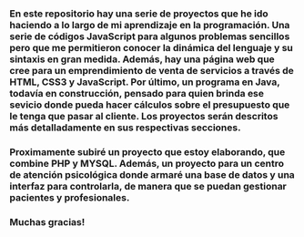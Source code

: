 ### En este repositorio hay una serie de proyectos que he ido haciendo a lo largo de mi aprendizaje en la programación. Una serie de códigos JavaScript para algunos problemas sencillos pero que me permitieron conocer la dinámica del lenguaje y su sintaxis en gran medida. Además, hay una página web que cree para un emprendimiento de venta de servicios a través de HTML, CSS3 y JavaScript. Por último, un programa en Java, todavía en construcción, pensado para quien brinda ese sevicio donde pueda hacer cálculos sobre el presupuesto que le tenga que pasar al cliente. Los proyectos serán descritos más detalladamente en sus respectivas secciones.

### Proximamente subiré  un proyecto que estoy elaborando, que combine PHP y MYSQL. Además, un proyecto para un centro de atención psicológica donde armaré una base de datos y una interfaz para controlarla, de manera que se puedan gestionar pacientes y profesionales.

### Muchas gracias!

<!--
**manuarg123/manuarg123** is a ✨ _special_ ✨ repository because its `README.md` (this file) appears on your GitHub profile.

Here are some ideas to get you started:

- 🔭 I’m currently working on ...
- 🌱 I’m currently learning ...
- 👯 I’m looking to collaborate on ...
- 🤔 I’m looking for help with ...
- 💬 Ask me about ...
- 📫 How to reach me: ...
- 😄 Pronouns: ...
- ⚡ Fun fact: ...
-->
